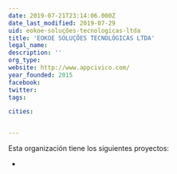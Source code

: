 ```yaml
---
date: 2019-07-21T23:14:06.000Z
date_last_modified: 2019-07-29
uid: eokoe-soluções-tecnologicas-ltda
title: 'EOKOE SOLUÇÕES TECNOLÓGICAS LTDA'
legal_name: 
description: ''
org_type: 
website: http://www.appcivico.com/
year_founded: 2015
facebook: 
twitter: 
tags:

cities: 


---
```


Esta organización tiene los siguientes proyectos:

- [](/proyectos/appcivico-mandato-aberto-e-voto-legal)
